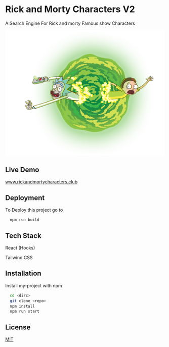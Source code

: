 # Rick and Morty Characters V2

A Search Engine For Rick and morty Famous show Characters

![App](https://github.com/Sherifjrr/rick-and-morty-characters-v2/blob/master/src/images/portal.png)

## Live Demo

www.rickandmortycharacters.club

## Deployment

To Deploy this project go to

```bash
  npm run build
```

## Tech Stack

React (Hooks)

Tailwind CSS

## Installation

Install my-project with npm

```bash
  cd <dirc>
  git clone <repo>
  npm install
  npm run start
```

## License

[MIT](https://choosealicense.com/licenses/mit/)
